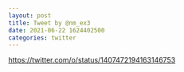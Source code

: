 ```yaml
--- 
layout: post 
title: Tweet by @nm_ex3 
date: 2021-06-22 1624402500 
categories: twitter 
--- 
```

https://twitter.com/o/status/1407472194163146753